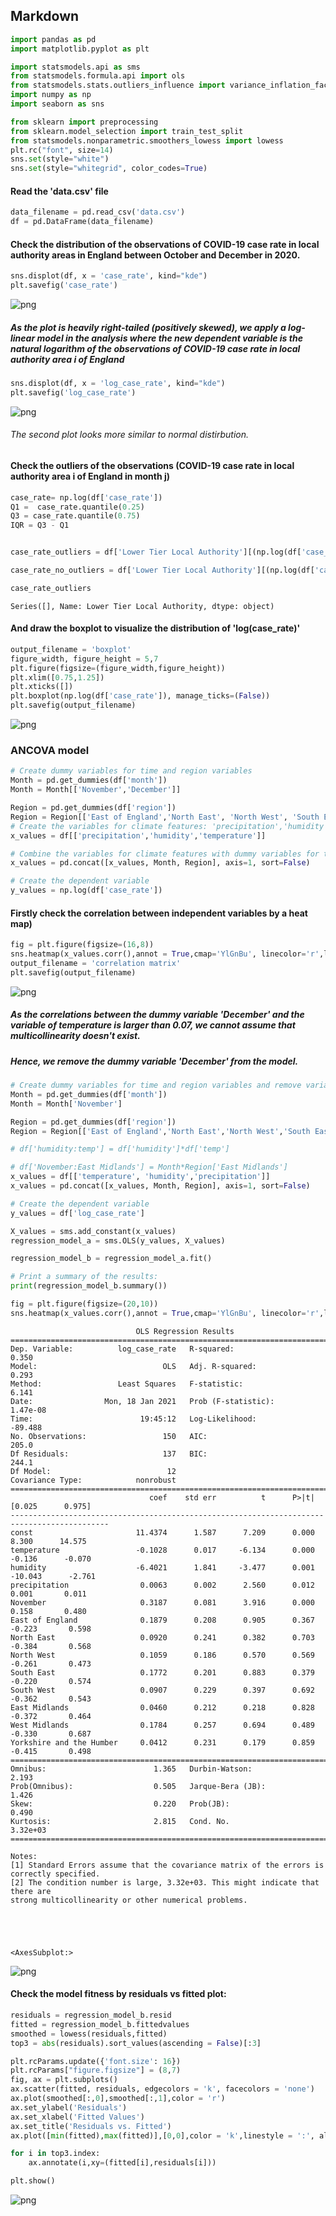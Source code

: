 ## Markdown


```python
import pandas as pd
import matplotlib.pyplot as plt

import statsmodels.api as sms
from statsmodels.formula.api import ols
from statsmodels.stats.outliers_influence import variance_inflation_factor
import numpy as np
import seaborn as sns

from sklearn import preprocessing
from sklearn.model_selection import train_test_split
from statsmodels.nonparametric.smoothers_lowess import lowess
plt.rc("font", size=14)
sns.set(style="white")
sns.set(style="whitegrid", color_codes=True)
```

#### Read the 'data.csv' file


```python
data_filename = pd.read_csv('data.csv')
df = pd.DataFrame(data_filename)
```

#### Check the distribution of the observations of COVID-19 case rate in local authority areas in England between October and December in 2020.


```python
sns.displot(df, x = 'case_rate', kind="kde")
plt.savefig('case_rate')
```


    
![png](output_5_0.png)
    


##### As the plot is heavily right-tailed (positively skewed), we apply a log-linear model in the analysis where the new dependent variable is the natural logarithm of the observations of COVID-19 case rate in local authority area i of England


```python
sns.displot(df, x = 'log_case_rate', kind="kde")
plt.savefig('log_case_rate')
```


    
![png](output_7_0.png)
    


###### The second plot looks more similar to normal distirbution.

#### Check the outliers of the observations (COVID-19 case rate in local authority area i of England in month j)


```python
case_rate= np.log(df['case_rate'])
Q1 =  case_rate.quantile(0.25)
Q3 = case_rate.quantile(0.75)
IQR = Q3 - Q1


case_rate_outliers = df['Lower Tier Local Authority'][(np.log(df['case_rate']) < Q1-1.5*IQR ) | (np.log(df['case_rate']) > Q3+1.5*IQR)]

case_rate_no_outliers = df['Lower Tier Local Authority'][(np.log(df['case_rate']) > Q1-1.5*IQR ) | (np.log(df['case_rate']) < Q3+1.5*IQR)]

case_rate_outliers
```




    Series([], Name: Lower Tier Local Authority, dtype: object)



#### And draw the boxplot to visualize the distribution of 'log(case_rate)'


```python
output_filename = 'boxplot'
figure_width, figure_height = 5,7
plt.figure(figsize=(figure_width,figure_height))
plt.xlim([0.75,1.25])
plt.xticks([])
plt.boxplot(np.log(df['case_rate']), manage_ticks=(False))
plt.savefig(output_filename)
```


    
![png](output_12_0.png)
    


### ANCOVA model


```python
# Create dummy variables for time and region variables
Month = pd.get_dummies(df['month'])
Month = Month[['November','December']]

Region = pd.get_dummies(df['region'])
Region = Region[['East of England','North East', 'North West', 'South East', 'South West', 'East Midlands', 'West Midlands','Yorkshire and the Humber']]
# Create the variables for climate features: 'precipitation','humidity' and 'temp'
x_values = df[['precipitation','humidity','temperature']]

# Combine the variables for climate features with dummy variables for time and region variables
x_values = pd.concat([x_values, Month, Region], axis=1, sort=False)

# Create the dependent variable
y_values = np.log(df['case_rate'])
```

#### Firstly check the correlation between independent variables by a heat map)


```python
fig = plt.figure(figsize=(16,8))
sns.heatmap(x_values.corr(),annot = True,cmap='YlGnBu', linecolor='r',linewidth=0.5)
output_filename = 'correlation matrix'
plt.savefig(output_filename)
```


    
![png](output_16_0.png)
    


##### As the correlations between the dummy variable 'December' and the variable of temperature is larger than 0.07, we cannot assume that multicollinearity doesn't exist.
##### Hence, we remove the dummy variable 'December' from the model.


```python
# Create dummy variables for time and region variables and remove variables for 'December'
Month = pd.get_dummies(df['month'])
Month = Month['November']

Region = pd.get_dummies(df['region'])
Region = Region[['East of England','North East','North West','South East','South West','East Midlands','West Midlands','Yorkshire and the Humber']]

# df['humidity:temp'] = df['humidity']*df['temp']

# df['November:East Midlands'] = Month*Region['East Midlands']
x_values = df[['temperature', 'humidity','precipitation']]
x_values = pd.concat([x_values, Month, Region], axis=1, sort=False)

# Create the dependent variable
y_values = df['log_case_rate']

X_values = sms.add_constant(x_values)
regression_model_a = sms.OLS(y_values, X_values)

regression_model_b = regression_model_a.fit()

# Print a summary of the results:
print(regression_model_b.summary())

fig = plt.figure(figsize=(20,10))
sns.heatmap(x_values.corr(),annot = True,cmap='YlGnBu', linecolor='r',linewidth=0.5)

```

                                OLS Regression Results                            
    ==============================================================================
    Dep. Variable:          log_case_rate   R-squared:                       0.350
    Model:                            OLS   Adj. R-squared:                  0.293
    Method:                 Least Squares   F-statistic:                     6.141
    Date:                Mon, 18 Jan 2021   Prob (F-statistic):           1.47e-08
    Time:                        19:45:12   Log-Likelihood:                -89.488
    No. Observations:                 150   AIC:                             205.0
    Df Residuals:                     137   BIC:                             244.1
    Df Model:                          12                                         
    Covariance Type:            nonrobust                                         
    ============================================================================================
                                   coef    std err          t      P>|t|      [0.025      0.975]
    --------------------------------------------------------------------------------------------
    const                       11.4374      1.587      7.209      0.000       8.300      14.575
    temperature                 -0.1028      0.017     -6.134      0.000      -0.136      -0.070
    humidity                    -6.4021      1.841     -3.477      0.001     -10.043      -2.761
    precipitation                0.0063      0.002      2.560      0.012       0.001       0.011
    November                     0.3187      0.081      3.916      0.000       0.158       0.480
    East of England              0.1879      0.208      0.905      0.367      -0.223       0.598
    North East                   0.0920      0.241      0.382      0.703      -0.384       0.568
    North West                   0.1059      0.186      0.570      0.569      -0.261       0.473
    South East                   0.1772      0.201      0.883      0.379      -0.220       0.574
    South West                   0.0907      0.229      0.397      0.692      -0.362       0.543
    East Midlands                0.0460      0.212      0.218      0.828      -0.372       0.464
    West Midlands                0.1784      0.257      0.694      0.489      -0.330       0.687
    Yorkshire and the Humber     0.0412      0.231      0.179      0.859      -0.415       0.498
    ==============================================================================
    Omnibus:                        1.365   Durbin-Watson:                   2.193
    Prob(Omnibus):                  0.505   Jarque-Bera (JB):                1.426
    Skew:                           0.220   Prob(JB):                        0.490
    Kurtosis:                       2.815   Cond. No.                     3.32e+03
    ==============================================================================
    
    Notes:
    [1] Standard Errors assume that the covariance matrix of the errors is correctly specified.
    [2] The condition number is large, 3.32e+03. This might indicate that there are
    strong multicollinearity or other numerical problems.
    




    <AxesSubplot:>




    
![png](output_18_2.png)
    


#### Check the model fitness by residuals vs fitted plot:


```python
residuals = regression_model_b.resid
fitted = regression_model_b.fittedvalues
smoothed = lowess(residuals,fitted)
top3 = abs(residuals).sort_values(ascending = False)[:3]

plt.rcParams.update({'font.size': 16})
plt.rcParams["figure.figsize"] = (8,7)
fig, ax = plt.subplots()
ax.scatter(fitted, residuals, edgecolors = 'k', facecolors = 'none')
ax.plot(smoothed[:,0],smoothed[:,1],color = 'r')
ax.set_ylabel('Residuals')
ax.set_xlabel('Fitted Values')
ax.set_title('Residuals vs. Fitted')
ax.plot([min(fitted),max(fitted)],[0,0],color = 'k',linestyle = ':', alpha = .3)

for i in top3.index:
    ax.annotate(i,xy=(fitted[i],residuals[i]))

plt.show()

```


    
![png](output_20_0.png)
    

